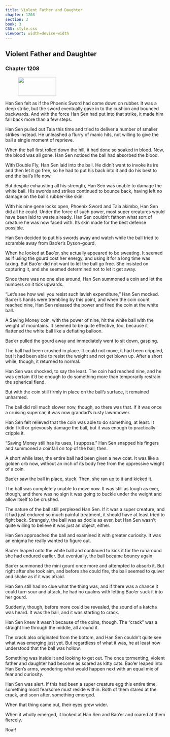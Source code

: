 ```yaml
---
title: Violent Father and Daughter
chapter: 1208
section: 3
book: 3
CSS: style.css
viewport: width=device-width
---
```


## Violent Father and Daughter

### Chapter 1208

<figure>
	<img src="../Images/gem.gif" alt="" id="gem" width="120" height="60" />
</figure>

Han Sen felt as if the Phoenix Sword had come down on rubber. It was a deep strike, but the sword eventually gave in to the cushion and bounced backwards. And with the force Han Sen had put into that strike, it made him fall back more than a few steps.

Han Sen pulled out Taia this time and tried to deliver a number of smaller strikes instead. He unleashed a flurry of manic hits, not willing to give the ball a single moment of reprieve.

When the ball first rolled down the hill, it had done so soaked in blood. Now, the blood was all gone. Han Sen noticed the ball had absorbed the blood.

With Double Fly, Han Sen laid into the ball. He didn’t want to invoke its ire and then let it go free, so he had to put his back into it and do his best to end the ball’s life now.

But despite exhausting all his strength, Han Sen was unable to damage the white ball. His swords and strikes continued to bounce back, having left no damage on the ball’s rubber-like skin.

With his nine gene locks open, Phoenix Sword and Taia akimbo, Han Sen did all he could. Under the force of such power, most super creatures would have been laid to waste already. Han Sen couldn’t fathom what sort of creature he was now faced with. Its skin made for the best defense possible.

Han Sen decided to put his swords away and watch while the ball tried to scramble away from Bao’er’s Dyson-gourd.

When he looked at Bao’er, she actually appeared to be sweating. It seemed as if using the gourd cost her energy, and using it for a long time was taxing. But Bao’er did not want to let the ball go free. She insisted on capturing it, and she seemed determined not to let it get away.

Since there was no one else around, Han Sen summoned a coin and let the numbers on it tick upwards.

“Let’s see how well you resist such lavish expenditure,” Han Sen mocked. Bao’er’s hands were trembling by this point, and when the coin count reached nine, Han Sen released the power and fired the coin at the white ball.

A Saving Money coin, with the power of nine, hit the white ball with the weight of mountains. It seemed to be quite effective, too, because it flattened the white ball like a deflating balloon.

Bao’er pulled the gourd away and immediately went to sit down, gasping.

The ball had been crushed in place. It could not move, it had been crippled, but it had been able to resist the weight and not get blown up. After a short while, though, it returned to normal.

Han Sen was shocked, to say the least. The coin had reached nine, and he was certain it’d be enough to do something more than temporarily restrain the spherical fiend.

But with the coin still firmly in place on the ball’s surface, it remained unharmed.

The ball did roll much slower now, though, so there was that. If it was once a cruising supercar, it was now grandad’s rusty lawnmower.

Han Sen felt relieved that the coin was able to do something, at least. It didn’t kill or grievously damage the ball, but it was enough to practically cripple it.

“Saving Money still has its uses, I suppose.” Han Sen snapped his fingers and summoned a coinfall on top of the ball, then.

A short while later, the entire ball had been given a new coat. It was like a golden orb now, without an inch of its body free from the oppressive weight of a coin.

Bao’er saw the ball in place, stuck. Then, she ran up to it and kicked it.

The ball was completely unable to move now. It was still as tough as ever, though, and there was no sign it was going to buckle under the weight and allow itself to be crushed.

The nature of the ball still perplexed Han Sen. If it was a super creature, and it had just endured so much painful treatment, it should have at least tried to fight back. Strangely, the ball was as docile as ever, but Han Sen wasn’t quite willing to believe it was just an object, either.

Han Sen approached the ball and examined it with greater curiosity. It was an enigma he really wanted to figure out.

Bao’er leaped onto the white ball and continued to kick it for the runaround she had endured earlier. But eventually, the ball became bouncy again.

Bao’er summoned the mini gourd once more and attempted to absorb it. But right after she took aim, and before she could fire, the ball seemed to quiver and shake as if it was afraid.

Han Sen still had no clue what the thing was, and if there was a chance it could turn sour and attack, he had no qualms with letting Bao’er suck it into her gourd.

Suddenly, though, before more could be revealed, the sound of a katcha was heard. It was the ball, and it was starting to crack.

Han Sen knew it wasn’t because of the coins, though. The “crack” was a straight line through the middle, all around it.

The crack also originated from the bottom, and Han Sen couldn’t quite see what was emerging just yet. But regardless of what it was, he at least now understood that the ball was hollow.

Something was inside it and looking to get out. The once tormenting, violent father and daughter had become as scared as kitty cats. Bao’er leaped into Han Sen’s arms, wondering what would happen next with an equal mix of fear and curiosity.

Han Sen was alert. If this had been a super creature egg this entire time, something most fearsome must reside within. Both of them stared at the crack, and soon after, something emerged.

When that thing came out, their eyes grew wider.

When it wholly emerged, it looked at Han Sen and Bao’er and roared at them fiercely.

Roar!